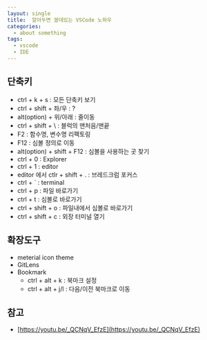 ```yaml
---
layout: single
title:  알아두면 쓸데있는 VSCode 노하우
categories: 
  - about something
tags: 
  - vscode
  - IDE
---
```


## 단축키

- ctrl + k + s : 모든 단축키 보기
- ctrl + shift + 좌/우 : ?
- alt(option) + 위/아래 : 줄이동
- ctrl + shift + \ : 블럭의 맨처음/맨끝
- F2 : 함수명, 변수명 리팩토링
- F12 : 심볼 정의로 이동
- alt(option) + shift + F12 : 심볼을 사용하는 곳 찾기
- ctrl + 0 : Explorer
- ctrl + 1 : editor
- editor 에서 ctlr + shift + . : 브레드크럼 포커스
- ctrl + ` : terminal
- ctrl + p : 파일 바로가기
- ctrl + t : 심볼로 바로가기
- ctrl + shift + o : 파일내에서 심볼로 바로가기
- ctrl + shift + c : 외장 터미널 열기

## 확장도구

- meterial icon theme
- GitLens
- Bookmark
  - ctrl + alt + k : 북마크 설정
  - ctrl + alt + j/l : 다음/이전 북마크로 이동

## 참고
- [https://youtu.be/_QCNqV_EfzE](https://youtu.be/_QCNqV_EfzE)